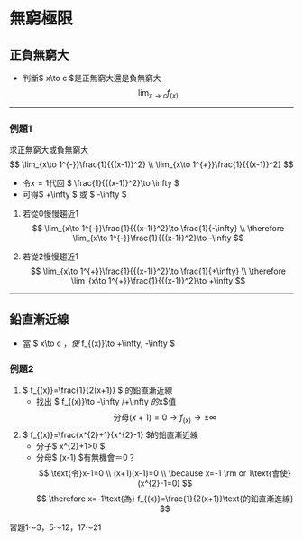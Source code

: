 # 無窮極限

## 正負無窮大

* 判斷$ x\to c $是正無窮大還是負無窮大
  $$ \lim_{x\to c}f_{(x)} $$

---

### 例題1

求正無窮大或負無窮大
$$ \lim_{x\to 1^{-}}\frac{1}{{(x-1)}^2} \\
\lim_{x\to 1^{+}}\frac{1}{{(x-1)}^2} $$

* 令$x=1$代回 $ \frac{1}{{(x-1)}^2}\to \infty $
* 可得$ +\infty $ 或 $ -\infty $

1. 若從0慢慢趨近1
$$ \lim_{x\to 1^{-}}\frac{1}{{(x-1)}^2}\to \frac{1}{-\infty} \\
\therefore \lim_{x\to 1^{-}}\frac{1}{{(x-1)}^2}\to -\infty $$

2. 若從2慢慢趨近1
$$ \lim_{x\to 1^{+}}\frac{1}{{(x-1)}^2}\to \frac{1}{+\infty} \\
\therefore \lim_{x\to 1^{+}}\frac{1}{{(x-1)}^2}\to +\infty $$

---

## 鉛直漸近線

* 當 $ x\to c $，使$ f_{(x)}\to +\infty, -\infty $

### 例題2

1. $ f_{(x)}=\frac{1}{2(x+1)} $ 的鉛直漸近線
   * 找出 $ f_{(x)}\to -\infty /+\infty $的$x$值
    $$ \text{分母}(x+1)=0\to f_{(x)}\to \pm\infty $$
2. $ f_{(x)}=\frac{x^{2}+1}{x^{2}-1} $的鉛直漸近線
   * 分子$ x^{2}+1>0 $
   * 分母$ (x-1) $有無機會＝0？
$$
\text{令}x-1=0 \\
(x+1)(x-1)=0 \\
\because x=-1 \rm or 1\text{會使}(x^{2}-1=0) $$ $$ \therefore x=-1\text{為} f_{(x)}=\frac{1}{2(x+1)}\text{的鉛直漸進線} $$

習題1～3，5～12，17～21
